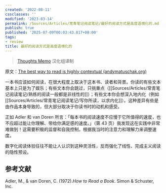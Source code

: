 ```yaml
---
created: '2022-08-11'
cssclasses: ''
modified: '2023-03-14'
permalink: /Sources/Articles/常青笔记阅读笔记/最好的阅读方式是高度语境化的.md
publish: true
published: '2025-07-09T00:03:43.817+08:00'
tags:
- review
title: 最好的阅读方式是高度语境化的
---
```

> [Thoughts Memo](https://paratranz.cn/projects/3131) 汉化组译制

原文：[The best way to read is highly contextual (andymatuschak.org)](https://notes.andymatuschak.org/z6e3AFda6oSsusEmf8vWevMaNLggQ9bCEgFkf)

一本书应该如何阅读，在很大程度上取决于这本书、读者和背景。你读的有些文本基本上只是为了娱乐；有些文本你会跳过，只挑重点（[[Sources/Articles/常青笔记阅读笔记/熟练的阅读一般都是非线性的]]）；有些文本你会想深入地内化（例如[[Sources/Articles/常青笔记阅读笔记/写你所读，以求内化]]）。这种差异有些是由作品本身导致的，但大部分取决于你读书时的动机和感受。

正如 Adler 和 van Doren 所言：「每本书的阅读速度不应慢于它所值得的速度，也不应超过能让你理解、带给你满足感的速度。」（第 43 页）我发现这在实践中非常难做到！这需要积极的监督和自我控制，根据我当时的注意力和理解力来调整速度。

数字化阅读体验往往不能让人认识到这种灵活性，反而强化了线性、完成主义阅读的隐性预设。

## 参考文献

Adler, M., & van Doren, C. (1972).*How to Read a Book*. Simon & Schuster, Inc.